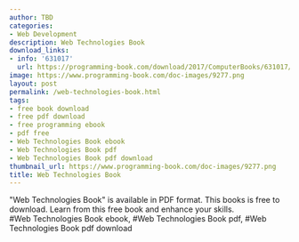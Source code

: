 ```yaml
---
author: TBD
categories:
- Web Development
description: Web Technologies Book
download_links:
- info: '631017'
  url: https://programming-book.com/download/2017/ComputerBooks/631017/Web Technologies.pdf
image: https://www.programming-book.com/doc-images/9277.png
layout: post
permalink: /web-technologies-book.html
tags:
- free book download
- free pdf download
- free programming ebook
- pdf free
- Web Technologies Book ebook
- Web Technologies Book pdf
- Web Technologies Book pdf download
thumbnail_url: https://www.programming-book.com/doc-images/9277.png
title: Web Technologies Book
---
```


 
<div class="item-desc text-justify">
  "Web Technologies Book" is available in PDF format. This books is free to download. Learn from this free book and enhance your skills.
  <br>
  #Web Technologies Book ebook, #Web Technologies Book pdf, #Web Technologies Book pdf download
</div>